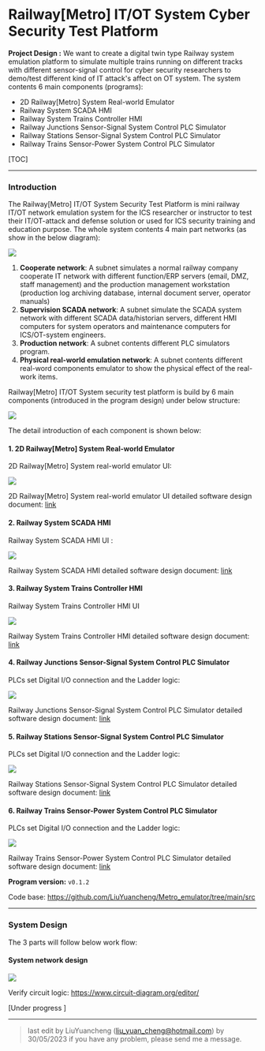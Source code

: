 # Railway[Metro] IT/OT System Cyber Security Test Platform

**Project Design :** We want to create a digital twin type Railway system emulation platform to simulate multiple trains running on different tracks with different sensor-signal control for cyber security researchers to demo/test different kind of IT attack's affect on OT system. The system contents 6 main components (programs): 

- 2D Railway[Metro] System Real-world Emulator
- Railway System SCADA HMI
- Railway System Trains Controller HMI
- Railway Junctions Sensor-Signal System Control PLC Simulator
- Railway Stations Sensor-Signal System Control PLC Simulator
- Railway Trains Sensor-Power System Control PLC Simulator

[TOC]

------

### Introduction 

The Railway[Metro] IT/OT System Security Test Platform is mini railway IT/OT network emulation system for the ICS researcher or instructor to test their IT/OT-attack and defense solution or used for ICS security training and education purpose. The whole system contents 4 main part networks (as show in the below diagram): 

![](doc/img/Components.png)

1. **Cooperate network**: A subnet simulates a normal railway company cooperate IT network with different function/ERP servers (email, DMZ, staff management) and the production management workstation (production log archiving database, internal document server, operator manuals)
2. **Supervision SCADA network**:  A subnet simulate the SCADA system network with different SCADA data/historian servers, different HMI computers for system operators and maintenance computers for ICS/OT-system engineers. 
3. **Production network**:  A subnet contents different PLC simulators program. 
4. **Physical real-world emulation network**: A subnet contents different real-word components emulator to show the physical effect of the real-work items.



Railway[Metro] IT/OT System security test platform is build by 6 main components (introduced in the program design) under below structure: 

![](doc/img/networkCommDesign.png)

The detail introduction of each component is shown below: 



#### 1. 2D Railway[Metro] System Real-world Emulator

2D Railway[Metro] System real-world emulator UI: 

![](doc/video/connectionHub5.gif)

2D Railway[Metro] System real-world emulator UI detailed software design document: [link](doc/metroEmuUI_readme.md)



#### 2. Railway System SCADA HMI

Railway System SCADA HMI UI :

![](doc/video/scadaHmi.gif)

Railway System SCADA HMI detailed software design document: [link](doc/scadaHMI_readme.md)



#### 3. Railway System Trains Controller HMI

Railway System Trains Controller HMI UI

![](doc/video/trainHMIhalf.gif)

Railway System Trains Controller HMI detailed software design document: [link](doc/trainsCtrlHMI.md)



#### 4. Railway Junctions Sensor-Signal System Control PLC Simulator

PLCs set Digital I/O connection and the Ladder logic:

![](doc/img/signalPlc.png)

Railway Junctions Sensor-Signal System Control PLC Simulator detailed software design document: [link](doc/sensorsPLCSimu_readme.md)



#### 5. Railway Stations Sensor-Signal System Control PLC Simulator

PLCs set Digital I/O connection and the Ladder logic:

![](doc/img/stationPlc.png)

Railway Stations Sensor-Signal System Control PLC Simulator detailed software design document: [link](doc/stationPLCSimu_readme.md)



#### 6. Railway Trains Sensor-Power System Control PLC Simulator

PLCs set Digital I/O connection and the Ladder logic:

![](doc/img/trainPlc.png)

Railway Trains Sensor-Power System Control PLC Simulator detailed software design document: [link](doc/trainsPlcSimu_readme.md)



**Program version:** `v0.1.2`

Code base: https://github.com/LiuYuancheng/Metro_emulator/tree/main/src

------

### System Design 

The 3 parts will follow below work flow: 

#### System network design

![](doc/img/networkDesign.png)

Verify circuit logic: https://www.circuit-diagram.org/editor/

 [Under progress ]



------

> last edit by LiuYuancheng (liu_yuan_cheng@hotmail.com) by 30/05/2023 if you have any problem, please send me a message. 